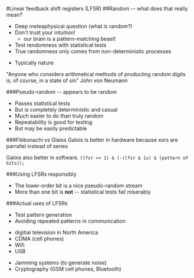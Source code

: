 #Linear feedback shift registers (LFSR)
##Random -- what does that really mean?
 - Deep meteaphysical question (what _is_ random?)
 - Don't trust your intuition!
   * our brain is a pattern-matching beast!
 - Test rendomness with statistical tests
 - True randomness only comes from non-deterministic processes
  * Typically nature

"Anyone who considers arithmetical methods of producting random digits is, of course, in a state of sin"
  John von Neumann

###Pseudo-random -- appears to be random
 - Passes statistical tests
 - But is completely deterministic and casual
 - Much easier to do than truly random
 - Repeatability is good for testing
 - But may be easily predictable

###Fibbonachi vs Glaios
Galois is better in hardware because xors are parrallel instead of series

Galois also better in software.
```(lfsr >> 1) & (-(lfsr & 1u) & (pattern of bits));```

###Using LFSRs responsibly
 - The lower-order bit is a nice pseudo-random stream
 - More than one bit is **not** -- statistical tests fail miserably

###Actual uses of LFSRs
 - Test pattern generation
 - Avoiding repeated patterns in communication
  * digitial television in North America
  * CDMA (cell phones)
  * Wifi
  * USB
 - Jamming systems (to generate noise)
 - Cryptography (GSM cell phones, Bluetooth)